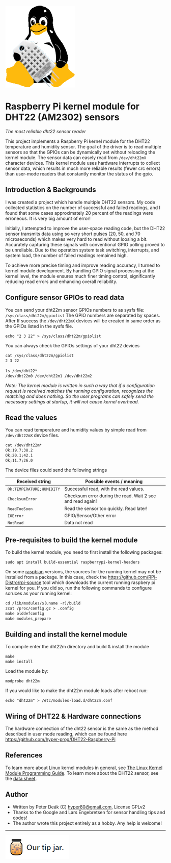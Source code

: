![DHT22M logo](https://raw.githubusercontent.com/hyper-prog/dht22m/master/images/dht22m_logo.png)

Raspberry Pi kernel module for DHT22 (AM2302) sensors
============================================================

_The most reliable dht22 sensor reader_

This project implements a Raspberry Pi kernel module for the DHT22 temperature
and humidity sensor. The goal of the driver is to read multiple sensors so that
the GPIOs can be dynamically set without reloading the kernel module.
The sensor data can easely read from `/dev/dht22mX` character devices.
This kernel module uses hardware interrupts to collect sensor data,
which results in much more reliable results (fewer crc errors) than
user-mode readers that constantly monitor the status of the gpio.

Introduction & Backgrounds
----------------------------

I was created a project which handle multiple DHT22 sensors.
My code collected statistics on the number of successful and failed readings,
and I found that some cases approximately 20 percent of the readings were erroneous.
It is very big amount of error!

Initially, I attempted to improve the user-space reading code,
but the DHT22 sensor transmits data using so very short pulses
(20, 50, and 70 microseconds) which makes very hard to read without loosing a bit.
Accurately capturing these signals with conventional GPIO polling proved to be unreliable.
Due to the operation system task switching, interrupts,
and system load, the number of failed readings remained high.

To achieve more precise timing and improve reading accuracy,
I turned to kernel module development. By handling GPIO signal processing at the kernel level,
the module ensures much finer timing control,
significantly reducing read errors and enhancing overall reliability.

Configure sensor GPIOs to read data
-------------------------------------

You can send your dht22m sensor GPIOs numbers to as sysfs file: `/sys/class/dht22m/gpiolist`
The GPIO numbers are separated by spaces. After If success the `/dev/dht22mX`
devices will be created in same order as the GPIOs listed in the sysfs file.

    echo "2 3 22" > /sys/class/dht22m/gpiolist

You can always check the GPIOs settings of your dht22 devices

    cat /sys/class/dht22m/gpiolist
    2 3 22

    ls /dev/dht22*
    /dev/dht22m0 /dev/dht22m1 /dev/dht22m2

_Note: The kernel module is written in such a way that if a configuration request
is received matches the running configuration, recognizes the matching and does nothing.
So the user programs can safely send the necessary settings at startup, it will not cause kernel overhead._

Read the values
----------------

You can read temperature and humidity values by simple read from `/dev/dht22mX` device files.

    cat /dev/dht22m*
    Ok;19.7;38.2
    Ok;20.1;42.1
    Ok;11.7;26.0

The device files could send the following strings

| Received string             | Possible events / meaning                                       |
| --------------------------- | --------------------------------------------------------------- |
| `Ok;TEMPERATURE;HUMIDITY`   | Successful read, with the read values.                          |
| `ChecksumError`             | Checksum error during the read. Wait 2 sec and read again!      |
| `ReadTooSoon`               | Read the sensor too quickly. Read later!                        |
| `IOError`                   | GPIO/Sensor/Other error                                         |
| `NotRead`                   | Data not read                                                   |

Pre-requisites to build the kernel module
-----------------------------------------

To build the kernel module, you need to first install the following
packages:

    sudo apt install build-essential raspberrypi-kernel-headers

On some [raspbian](https://www.raspberrypi.com/software/) versions, the sources for the running kernel
may not be installed from a package.
In this case, check the https://github.com/RPi-Distro/rpi-source tool
which downloads the current running raspbery pi kernel for you.
If you did so, run the following commands to configure soruces as your running kernel:

    cd /lib/modules/$(uname -r)/build
    zcat /proc/config.gz > .config
    make olddefconfig
    make modules_prepare

Building and install the kernel module
--------------------------------------

To compile enter the dht22m directory and build & install the module

    make
    make install

Load the module by:

    modprobe dht22m

If you would like to make the dht22m module loads after reboot run:

    echo "dht22m" > /etc/modules-load.d/dht22m.conf

Wiring of DHT22 & Hardware connections
--------------------------------------

The hardware connection of the dht22 sensor is the same as the method described in user mode reading,
which can be found here https://github.com/hyper-prog/DHT22-Raspberry-Pi

References
-----------

To learn more about Linux kernel
modules in general, see [The Linux Kernel Module Programming
Guide](https://sysprog21.github.io/lkmpg/). To learn more about the DHT22
sensor, see the [data sheet](http://www.electrodragon.com/w/AM2302).

Author
-------
- Written by Péter Deák (C) hyper80@gmail.com, License GPLv2
- Thanks to the Google and Lars Engebretsen for sensor handling tips and codes!
- The author wrote this project entirely as a hobby. Any help is welcome!

------

[![paypal](https://raw.githubusercontent.com/hyper-prog/dht22m/master/images/tipjar.png)](https://www.paypal.com/donate/?business=EM2E9A6BZBK64&no_recurring=0&currency_code=USD)

